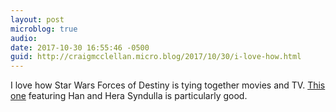 ```yaml
---
layout: post
microblog: true
audio: 
date: 2017-10-30 16:55:46 -0500
guid: http://craigmcclellan.micro.blog/2017/10/30/i-love-how.html
---
```

I love how Star Wars Forces of Destiny is tying together movies and TV. [This one](https://www.youtube.com/watch?v=Cs_vQgnVnIM&feature=share) featuring Han and Hera Syndulla is particularly good.
